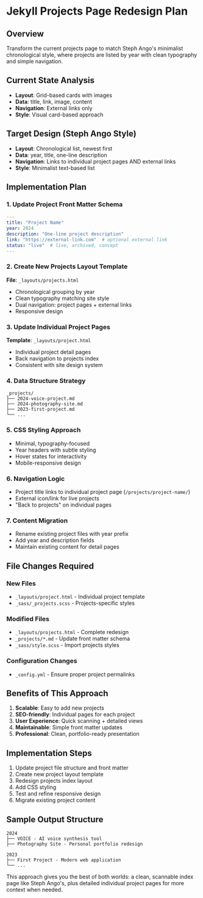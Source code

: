 # Jekyll Projects Page Redesign Plan

## Overview
Transform the current projects page to match Steph Ango's minimalist chronological style, where projects are listed by year with clean typography and simple navigation.

## Current State Analysis
- **Layout**: Grid-based cards with images
- **Data**: title, link, image, content
- **Navigation**: External links only
- **Style**: Visual card-based approach

## Target Design (Steph Ango Style)
- **Layout**: Chronological list, newest first
- **Data**: year, title, one-line description
- **Navigation**: Links to individual project pages AND external links
- **Style**: Minimalist text-based list

## Implementation Plan

### 1. Update Project Front Matter Schema
```yaml
---
title: "Project Name"
year: 2024
description: "One-line project description"
link: "https://external-link.com"  # optional external link
status: "live"  # live, archived, concept
---
```

### 2. Create New Projects Layout Template
**File**: `_layouts/projects.html`
- Chronological grouping by year
- Clean typography matching site style
- Dual navigation: project pages + external links
- Responsive design

### 3. Update Individual Project Pages
**Template**: `_layouts/project.html`
- Individual project detail pages
- Back navigation to projects index
- Consistent with site design system

### 4. Data Structure Strategy
```
_projects/
├── 2024-voice-project.md
├── 2024-photography-site.md
├── 2023-first-project.md
└── ...
```

### 5. CSS Styling Approach
- Minimal, typography-focused
- Year headers with subtle styling
- Hover states for interactivity
- Mobile-responsive design

### 6. Navigation Logic
- Project title links to individual project page (`/projects/project-name/`)
- External icon/link for live projects
- "Back to projects" on individual pages

### 7. Content Migration
- Rename existing project files with year prefix
- Add year and description fields
- Maintain existing content for detail pages

## File Changes Required

### New Files
- `_layouts/project.html` - Individual project template
- `_sass/_projects.scss` - Projects-specific styles

### Modified Files
- `_layouts/projects.html` - Complete redesign
- `_projects/*.md` - Update front matter schema
- `_sass/style.scss` - Import projects styles

### Configuration Changes
- `_config.yml` - Ensure proper project permalinks

## Benefits of This Approach
1. **Scalable**: Easy to add new projects
2. **SEO-friendly**: Individual pages for each project
3. **User Experience**: Quick scanning + detailed views
4. **Maintainable**: Simple front matter updates
5. **Professional**: Clean, portfolio-ready presentation

## Implementation Steps
1. Update project file structure and front matter
2. Create new project layout template
3. Redesign projects index layout
4. Add CSS styling
5. Test and refine responsive design
6. Migrate existing project content

## Sample Output Structure
```
2024
├── VOICE - AI voice synthesis tool
├── Photography Site - Personal portfolio redesign

2023
├── First Project - Modern web application
└── ...
```

This approach gives you the best of both worlds: a clean, scannable index page like Steph Ango's, plus detailed individual project pages for more context when needed.